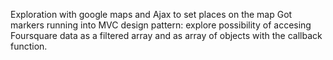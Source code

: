 Exploration with google maps and Ajax to set places on the map
Got markers running into MVC design pattern: explore possibility of
accesing Foursquare data as a filtered array and as array of objects 
with the callback function.
